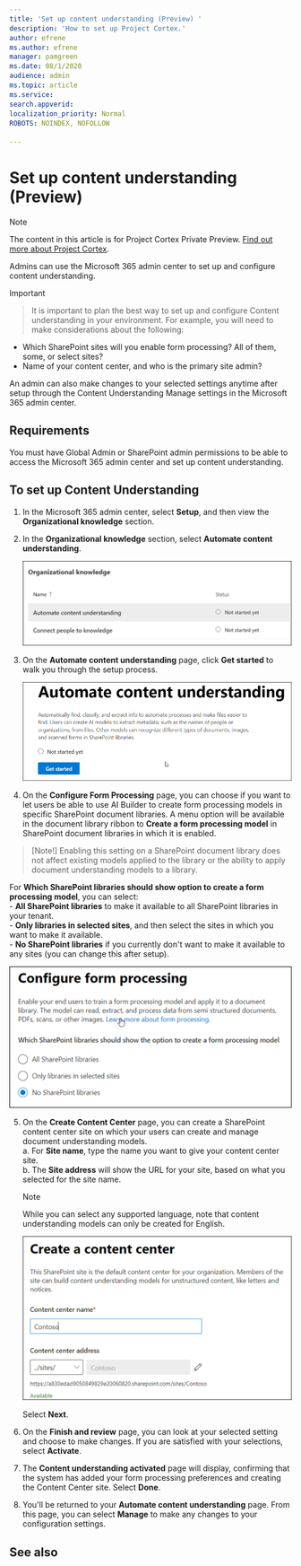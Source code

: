 ```yaml
---
title: 'Set up content understanding (Preview) '
description: 'How to set up Project Cortex.'
author: efrene
ms.author: efrene
manager: pamgreen
ms.date: 08/1/2020
audience: admin
ms.topic: article
ms.service: 
search.appverid: 
localization_priority: Normal
ROBOTS: NOINDEX, NOFOLLOW

---
```

# Set up content understanding (Preview)

> [!Note] 
> The content in this article is for Project Cortex Private Preview. [Find out more about Project Cortex](https://aka.ms/projectcortex).

Admins can use the Microsoft 365 admin center to set up and configure content understanding. 

> [!Important]

> It is important to plan the best way to set up and configure Content understanding in your environment. For example, you will need to make considerations about the following:
- Which SharePoint sites will you enable form processing? All of them, some, or select sites?
- Name of your content center, and who is the primary site admin?

An admin can also make changes to your selected settings anytime after setup through the Content Understanding Manage settings in the Microsoft 365 admin center.


## Requirements 
You must have Global Admin or SharePoint admin permissions to be able to access the Microsoft 365 admin center and set up content understanding.


## To set up Content Understanding

1. In the Microsoft 365 admin center, select **Setup**, and then view the **Organizational knowledge** section.
2. In the **Organizational knowledge** section, select **Automate content understanding**.<br/>

    ![Organizational knowledge setup page](../media/content-understanding/admin-org-knowledge-options.png)</br>

3. On the **Automate content understanding** page, click **Get started** to walk you through the setup process.<br/>

    ![Begin setup](../media/content-understanding/admin-content-understanding-get-started.png)</br>


4. On the **Configure Form Processing** page, you can choose if you want to let users be able to use AI Builder to create form processing models in specific SharePoint document libraries. A menu option will be available in the document library ribbon to **Create a form processing model** in SharePoint document libraries in which it is enabled.
 
> [Note!]
> Enabling this setting on a SharePoint document library does not affect existing models applied to the library or the ability to apply document understanding models to a library. 

 
For **Which SharePoint libraries should show option to create a form processing model**, you can select:</br>
    - **All SharePoint libraries** to make it available to all SharePoint libraries in your tenant.</br>
    - **Only libraries in selected sites**, and then select the sites in which you want to make it available.</br>
    - **No SharePoint libraries** if you currently don't want to make it available to any sites (you can change this after setup).</br>

   ![Configure form processing](../media/content-understanding/admin-configforms.png)</br>


    
5. On the **Create Content Center** page, you can create a SharePoint content center site on which your users can create and manage document understanding models. </br>
    a. For **Site name**, type the name you want to give your content center site.</br>
    b. The **Site address** will show the URL for your site, based on what you selected for the site name.</br>

    > [!Note] 
    > While you can select any supported language, note that content understanding models can only be created for English.</br>

      ![Create content center](../media/content-understanding/admin-cu-create-cc.png)</br>


    Select **Next**.
6. On the **Finish and review** page, you can look at your selected setting and choose to make changes. If you are satisfied with your selections, select **Activate**.



7. The **Content understanding activated** page will display, confirming that the system has added your form processing preferences and creating the Content Center site. Select **Done**.

8. You'll be returned to your **Automate content understanding** page. From this page, you can select **Manage** to make any changes to your configuration settings. 

## See also



  






